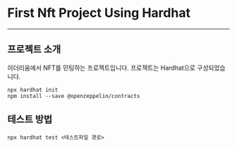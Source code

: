 # First Nft Project Using Hardhat
-------------
## 프로젝트 소개
이더리움에서 NFT를 민팅하는 프로젝트입니다.
프로젝트는 Hardhat으로 구성되었습니다.

```shell
npx hardhat init
npm install --save @openzeppelin/contracts
```

## 테스트 방법

```shell
npx hardhat test <테스트파일 경로>
```
